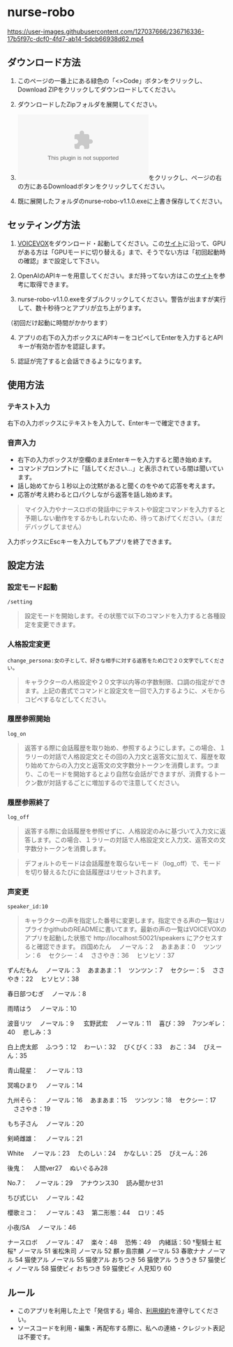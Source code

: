 # nurse-robo

https://user-images.githubusercontent.com/127037666/236716336-17b5f97c-dcf0-4fd7-ab14-5dcb66938d62.mp4

## ダウンロード方法
<!-- 
![Fs60KHuaAAE7mtP](https://user-images.githubusercontent.com/127037666/236717163-23b2fd4c-0ac2-47d8-be41-55f2be2d7bc5.png)
-->

1. このページの一番上にある緑色の「<>Code」ボタンをクリックし、Download ZIPをクリックしてダウンロードしてください。

<!-- 
![Fs61B9GaMAMr73E](https://user-images.githubusercontent.com/127037666/236717220-2fcdcfa8-d95c-4248-aba1-72704dc5827e.png)
-->

2. ダウンロードしたZipフォルダを展開してください。

3. ![nurse-robo-v.1.1.0](nurse-robo-v1.1.0/nurse-robo-v1.1.0.exe)をクリックし、ページの右の方にあるDownloadボタンをクリックしてください。
<!--
<img src="https://user-images.githubusercontent.com/127037666/236718356-e58cba07-6744-4905-bf3d-66036992cd4e.jpg" width="75%" style="border: 10px solid #hhh;">
![Fs654HkaIAE3sna](https://user-images.githubusercontent.com/127037666/236718356-e58cba07-6744-4905-bf3d-66036992cd4e.jpg)
<img src="画像のURL" alt="画像の説明" style="border: 1px solid #ccc;">
![Fs654HkaIAE3sna](https://user-images.githubusercontent.com/127037666/236718356-e58cba07-6744-4905-bf3d-66036992cd4e.jpg)
-->

4. 既に展開したフォルダのnurse-robo-v1.1.0.exeに上書き保存してください。
<!-- 
<img src="https://user-images.githubusercontent.com/127037666/236718257-b310d404-3e63-4fc4-bb52-2620e1f59674.png" width="75%" style="border: 10px solid #hhh;">
-->

## セッティング方法
1. [VOICEVOX](https://voicevox.hiroshiba.jp)をダウンロード・起動してください。この[サイト](https://sosakubiyori.com/voicevox-introduction/)に沿って、GPUがある方は「GPUモードに切り替える」まで、そうでない方は「初回起動時の確認」まで設定して下さい。

2. OpenAIのAPIキーを用意してください。まだ持ってない方はこの[サイト](https://laboratory.kazuuu.net/how-to-get-an-openai-api-key/)を参考に取得できます。

3. nurse-robo-v1.1.0.exeをダブルクリックしてください。警告が出ますが実行して、数十秒待つとアプリが立ち上がります。

（初回だけ起動に時間がかかります）

4. アプリの右下の入力ボックスにAPIキーをコピペしてEnterを入力するとAPIキーが有効か否かを認証します。
<!--
<img src="https://user-images.githubusercontent.com/127037666/236718488-7b00bb12-765b-41af-b72e-aaa4cb103a07.jpg" width="75%" style="border: 10px solid #hhh;">
-->

5. 認証が完了すると会話できるようになります。

## 使用方法
### テキスト入力
右下の入力ボックスにテキストを入力して、Enterキーで確定できます。

### 音声入力

- 右下の入力ボックスが空欄のままEnterキーを入力すると聞き始めます。
- コマンドプロンプトに「話してください...」と表示されている間は聞いています。
- 話し始めてから１秒以上の沈黙があると聞くのをやめて応答を考えます。
- 応答が考え終わると口パクしながら返答を話し始めます。

> マイク入力やナースロボの発話中にテキストや設定コマンドを入力すると
> 予期しない動作をするかもしれないため、待ってあげてください。（まだデバッグしてません）

<!-- 
<img src="https://user-images.githubusercontent.com/127037666/236718746-ed861d8b-2453-4aec-82d1-eb09f20167ae.jpg" width="75%" style="border: 10px solid #hhh;">
![Fs7Id9yaMAYn4TB](https://user-images.githubusercontent.com/127037666/236718746-ed861d8b-2453-4aec-82d1-eb09f20167ae.jpg)
-->

入力ボックスにEscキーを入力してもアプリを終了できます。

## 設定方法
### 設定モード起動
```/setting```

> 設定モードを開始します。その状態で以下のコマンドを入力すると各種設定を変更できます。

### 人格設定変更
```change_persona:女の子として、好きな相手に対する返答をため口で２０文字でしてください。```

> キャラクターの人格設定や２０文字以内等の字数制限、口調の指定ができます。上記の書式でコマンドと設定文を一回で入力するように、メモからコピペするなどしてください。

### 履歴参照開始
```log_on```

> 返答する際に会話履歴を取り始め、参照するようにします。この場合、１ラリーの対話で人格設定文とその回の入力文と返答文に加えて、履歴を取り始めてからの入力文と返答文の文字数分トークンを消費します。つまり、このモードを開始するとより自然な会話ができますが、消費するトークン数が対話するごとに増加するので注意してください。

### 履歴参照終了
```log_off```

> 返答する際に会話履歴を参照せずに、人格設定のみに基づいて入力文に返答します。この場合、１ラリーの対話で人格設定文と入力文、返答文の文字数分トークンを消費します。

> デフォルトのモードは会話履歴を取らないモード（log_off）で、モードを切り替えるたびに会話履歴はリセットされます。

### 声変更
```speaker_id:10```

> キャラクターの声を指定した番号に変更します。指定できる声の一覧はリプライかgithubのREADMEに書いてます。最新の声の一覧はVOICEVOXのアプリを起動した状態で http://localhost:50021/speakers にアクセスすると確認できます。
> 四国めたん
　ノーマル：2
　あまあま：0
　ツンツン：6
　セクシー：4
　ささやき：36
　ヒソヒソ：37

ずんだもん
　ノーマル：3
　あまあま：1
　ツンツン：7
　セクシー：5
　ささやき：22
　ヒソヒソ：38

春日部つむぎ
　ノーマル：8

雨晴はう
　ノーマル：10

波音リツ
　ノーマル：9
　
玄野武宏
　ノーマル：11
　喜び：39
　7ツンギレ：40
　悲しみ：3

白上虎太郎
　ふつう：12
　わーい：32
　びくびく：33
　おこ：34
　びえーん：35

青山龍星：
　ノーマル：13

冥鳴ひまり
　ノーマル：14

九州そら：
　ノーマル：16
　あまあま：15
　ツンツン：18
　セクシー：17
　ささやき：19

もち子さん
　ノーマル：20

剣崎雌雄：
　ノーマル：21

White
　ノーマル：23
　たのしい：24
　かなしい：25
　びえーん：26

後鬼：
　人間ver27
　ぬいぐるみ28

No.7：
　ノーマル：29
　アナウンス30
　読み聞かせ31

ちび式じい
　ノーマル：42

櫻歌ミコ：
　ノーマル：43
　第二形態：44
　ロリ：45

小夜/SA
　ノーマル：46

ナースロボ
　ノーマル：47
　楽々：48
　恐怖：49
　内緒話：50
†聖騎士 紅桜†	ノーマル	51
雀松朱司	ノーマル	52
麒ヶ島宗麟	ノーマル	53
春歌ナナ	ノーマル	54
猫使アル	ノーマル	55
猫使アル	おちつき	56
猫使アル	うきうき	57
猫使ビィ	ノーマル	58
猫使ビィ	おちつき	59
猫使ビィ	人見知り	60

## ルール
- このアプリを利用した上で「発信する」場合、[利用規約](https://krnr.top/rules)を遵守してください。
- ソースコードを利用・編集・再配布する際に、私への連絡・クレジット表記は不要です。
